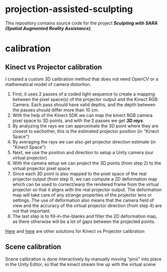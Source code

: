 # projection-assisted-sculpting

This repository contains source code for the project ***Sculpting with SARA (Spatial Augmented Reality Assistance)***.



# calibration

## Kinect vs Projector calibration

I created a custom 3D calibration method that does not need OpenCV or a mathematical model of camera distortion.
  1. First, it uses 2 passes of a coded light sequence to create a mapping between the pixel space(s) of the projector output and the Kinect RGB Camera. Each pass should have valid depths, and the depth between the passes should differ more than 10 cm.
  2. With the help of the Kinect SDK we can map the kinect RGB camera pixel space to 3D points, and with the 2 passes we get ***3D rays***.
  3. By analyzing the rays we can approximate the 3D point where they are closest to eachother, this is the estimated projector position (in "Kinect Space")
  4. By averaging the rays we can also get projector direction estimate (in "Kinect Space")
  5. Next, we use the position and direction to setup a Unity camera (our virtual projector)
  6. With the camera setup we can project the 3D points (from step 2) to the virtual projector pixel space
  7. Since each 3D point is also mapped to the pixel space of the real projector output (from step 1), we can compute a 2D deformation map which can be used to correct/warp the rendered frame from the virtual projector so that it aligns with the real projector output. The deformation map will take care of any strange properties of the projector lens or settings. The use of deformation also means that the camera field of view and the accuracy of the virtual projector direction (from step 4) are not that important.
  8. The last step is to fill-in-the-blanks and filter the 2D deformation map, as there otherwise will be a lot of gaps between the projected points. 

[Here](https://github.com/cecarlsen/TrackingToolsForUnity) and [here](https://bingyaohuang.github.io/Calibrate-Kinect-and-projector/) are other solutions for Kinect vs Projector calibration


## Scene calibration

Scene calibration is done interactively by manually moving "pins" into place in the Unity Editor, so that the kinect stream line up with the virtual scene  
